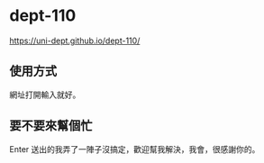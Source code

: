 # dept-110
https://uni-dept.github.io/dept-110/

## 使用方式
網址打開輸入就好。

## 要不要來幫個忙
Enter 送出的我弄了一陣子沒搞定，歡迎幫我解決，我會，很感謝你的。
